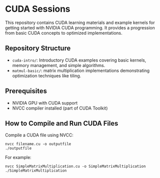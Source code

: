 # CUDA Sessions

This repository contains CUDA learning materials and example kernels for getting started with NVIDIA CUDA programming. It provides a progression from basic CUDA concepts to optimized implementations.

## Repository Structure

- `cuda-intro/`: Introductory CUDA examples covering basic kernels, memory management, and simple algorithms.
- `matmul-basic/`: matrix multiplication implementations demonstrating optimization techniques like tiling.

## Prerequisites

- NVIDIA GPU with CUDA support
- NVCC compiler installed (part of CUDA Toolkit)

## How to Compile and Run CUDA Files

Compile a CUDA file using NVCC:

```
nvcc filename.cu -o outputfile
./outputfile
```

For example:

```
nvcc SimpleMatrixMultiplication.cu -o SimpleMatrixMultiplication
./SimpleMatrixMultiplication
```